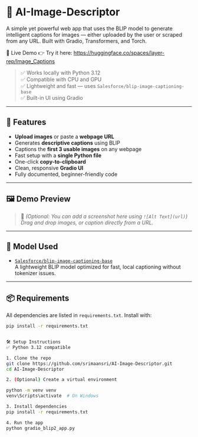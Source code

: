 # 🧠 AI-Image-Descriptor

A simple yet powerful web app that uses the BLIP model to generate intelligent captions for images — either uploaded by the user or scraped from any URL. Built with Gradio, Transformers, and Torch.

🧪 Live Demo
👉 Try it here: https://huggingface.co/spaces/layer-rep/Image_Captions

> ✅ Works locally with Python 3.12  
> ✅ Compatible with CPU and GPU  
> ✅ Lightweight and fast — uses `Salesforce/blip-image-captioning-base`  
> ✅ Built-in UI using Gradio  

---

## 🚀 Features

- **Upload images** or paste a **webpage URL**
- Generates **descriptive captions** using BLIP
- Captions the **first 3 usable images** on any webpage
- Fast setup with a **single Python file**
- One-click **copy-to-clipboard**
- Clean, responsive **Gradio UI**
- Fully documented, beginner-friendly code

---

## 🖼️ Demo Preview

> 📸 *(Optional: You can add a screenshot here using `![Alt Text](url)`)*  
*Drag and drop images, or caption directly from a URL.*

---

## 🧠 Model Used

- [`Salesforce/blip-image-captioning-base`](https://huggingface.co/Salesforce/blip-image-captioning-base)  
  A lightweight BLIP model optimized for fast, local captioning without tokenizer issues.

---

## 📦 Requirements

All dependencies are listed in `requirements.txt`. Install with:

```bash
pip install -r requirements.txt


🛠️ Setup Instructions
✅ Python 3.12 compatible

1. Clone the repo
git clone https://github.com/srimaansri/AI-Image-Descriptor.git
cd AI-Image-Descriptor

2. (Optional) Create a virtual environment

python -m venv venv
venv\Scripts\activate  # On Windows

3. Install dependencies
pip install -r requirements.txt

4. Run the app
python gradio_blip2_app.py
